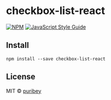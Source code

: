 # checkbox-list-react

> 

[![NPM](https://img.shields.io/npm/v/react-checkboxes.svg)](https://www.npmjs.com/package/react-checkboxes) [![JavaScript Style Guide](https://img.shields.io/badge/code_style-standard-brightgreen.svg)](https://standardjs.com)

## Install

```
npm install --save checkbox-list-react
```

## License

MIT © [puribey](https://github.com/puribey)
